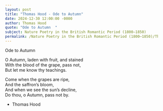 ```yaml
---
layout: post
title: "Thomas Hood - Ode to Autumn"
date: 2024-12-30 12:00:00 -0000
author: Thomas Hood
quote: "Ode to Autumn  "
subject: Nature Poetry in the British Romantic Period (1800–1850)
permalink: /Nature Poetry in the British Romantic Period (1800–1850)/Thomas Hood/Thomas Hood - Ode to Autumn
---
```


Ode to Autumn  

O Autumn, laden with fruit, and stained  
With the blood of the grape, pass not,  
But let me know thy teachings. 

Come when the grapes are ripe,  
And the saffron’s bloom,  
And when we see the sun’s decline,  
Do thou, o Autumn, pass not by.

- Thomas Hood
